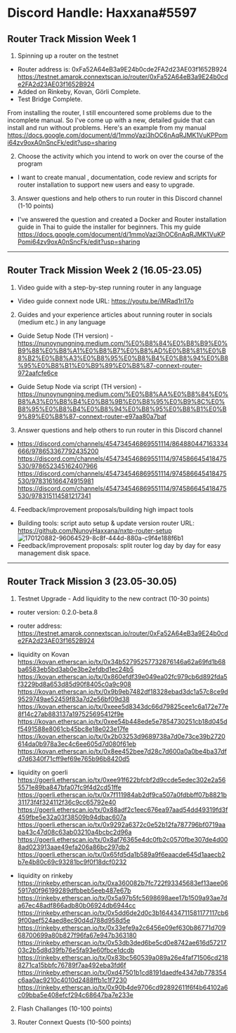 # Discord Handle: Haxxana#5597
## Router Track Mission Week 1


1) Spinning up a router on the testnet
- Router address is: 0xFa52A64eB3a9E24b0cde2FA2d23AE03f1652B924
https://testnet.amarok.connextscan.io/router/0xFa52A64eB3a9E24b0cde2FA2d23AE03f1652B924
- Added on Rinkeby, Kovan, Görli Complete.
- Test Bridge Complete.

From installing the router, I still encountered some problems due to the incomplete manual. So I've come up with a new, detailed guide that can install and run without problems. Here's an example from my manual https://docs.google.com/document/d/1mmoVazi3hOC6nAqRJMK1VuKPPomi64zv9oxA0nSncFk/edit?usp=sharing




2) Choose the activity which you intend to work on over the course of the program
- I want to create manual , documentation, code review and scripts for router installation to support new users and easy to upgrade.




3) Answer questions and help others to run router in this Discord channel (1-10 points)
- I've answered the question and created a Docker and Router installation guide in Thai to guide the installer for beginners.
This my guide https://docs.google.com/document/d/1mmoVazi3hOC6nAqRJMK1VuKPPomi64zv9oxA0nSncFk/edit?usp=sharing

---

## Router Track Mission Week 2 (16.05-23.05)


1) Video guide with a step-by-step running router in any language
- Video guide connext node URL: https://youtu.be/iMRad1ri17o

2) Guides and your experience articles about running router in socials (medium etc.) in any language
- Guide Setup Node (TH version) - https://nunoynungning.medium.com/%E0%B8%84%E0%B8%B9%E0%B9%88%E0%B8%A1%E0%B8%B7%E0%B8%AD%E0%B8%81%E0%B8%B2%E0%B8%A3%E0%B8%95%E0%B8%B4%E0%B8%94%E0%B8%95%E0%B8%B1%E0%B9%89%E0%B8%87-connext-router-972aafcfe6ce

- Guide Setup Node via script (TH version) - https://nunoynungning.medium.com/%E0%B8%AA%E0%B8%84%E0%B8%A3%E0%B8%B4%E0%B8%9B%E0%B8%95%E0%B9%8C%E0%B8%95%E0%B8%B4%E0%B8%94%E0%B8%95%E0%B8%B1%E0%B9%89%E0%B8%87-connext-router-e97aa80a7baf


3) Answer questions and help others to run router in this Discord channel
- https://discord.com/channels/454734546869551114/864880447163334666/978653367792435200
https://discord.com/channels/454734546869551114/974586645418475530/978652345162407966
https://discord.com/channels/454734546869551114/974586645418475530/978316166474915981
https://discord.com/channels/454734546869551114/974586645418475530/978315114581217341


4) Feedback/improvement proposals/building high impact tools
- Building tools: script auto setup & update version router URL: https://github.com/NunoyHaxxana/nxtp-router-setup
![170120882-96064529-8c8f-444d-880a-c9f4e188f6b1](https://user-images.githubusercontent.com/83507970/170330042-6e3e95d3-b363-4956-903f-71a8c464b48a.png)
- Feedback/improvement proposals: split router log day by day for easy management disk space.

---


## Router Track Mission 3 (23.05-30.05)

1) Testnet Upgrade - Add liquidity to the new contract (10-30 points)
- router version: 0.2.0-beta.8 
- router address: https://testnet.amarok.connextscan.io/router/0xFa52A64eB3a9E24b0cde2FA2d23AE03f1652B924


- liquidity on Kovan
https://kovan.etherscan.io/tx/0x34b52795257732876146a62a69fd1b68ba6583eb5bd3ab0e3be2efdbd1ec24b5
https://kovan.etherscan.io/tx/0x860efdf39e049ea02fc979cb6d892fda5f3229bd8a653d85d90f8405c0a9c908
https://kovan.etherscan.io/tx/0x9b9eb7482df18328ebad3dc1a57c8ce9d9529749ae52459f83a7d2e56bf09d38
https://kovan.etherscan.io/tx/0xeee5d8343dc66d79825cee1c6a172e77e8f14c27ab883137a197525695412f9e
https://kovan.etherscan.io/tx/0xee54b448ede5e7854730251cb18d045df5491588e8061cb45bc8e18e023e17fe
https://kovan.etherscan.io/tx/0x2b03253d9689738a7d0e73ce39b2720614da0b978a3ec4c6ee605d7d080f61eb
https://kovan.etherscan.io/tx/0x8ee452bee7d28c7d600a0a0be4ba37dfd7d6340f71cff9ef69e765b96b8420d5


- liquidity on goerli
https://goerli.etherscan.io/tx/0xee91f622bfcbf2d9ccde5edec302e2a565571e89ba847bfa07fc9f4d2cd51ffe
https://goerli.etherscan.io/tx/0x7f111984ab2df9ca507a0fdbbff07b8821b31173f4f324112f36c9cc65792e40
https://goerli.etherscan.io/tx/0x88adf2c1eec676ea97aad54dd49319fd3f459fbe5e32a03f38509b94dbac607a
https://goerli.etherscan.io/tx/0x9292a6372c0e52b12fa787796bf0719aaba43c47d08c63ab03210a4bcbc2d96a
https://goerli.etherscan.io/tx/0x8af76365e4dc0fb2c0570fbe307de4d008ad023913aae49efa206a86bc297db2
https://goerli.etherscan.io/tx/0x65fd5da1b589a9f6eaacde645d1aaecb2b7e4b80c69c93281bc9f0f18dcf0232

- liquidity on rinkeby
https://rinkeby.etherscan.io/tx/0xa360082b7fc722f93345683ef13aee065917d0f96199289dfbbeb5eeb487e67b
https://rinkeby.etherscan.io/tx/0x5a97b5fc5698698aee17b1509a93ae7da67ec48adf866adb80b06924db6944cc
https://rinkeby.etherscan.io/tx/0x5dd6de2d0c3b164434711581177117cb69f00aef524aed8ec90d4d788d958d5e
https://rinkeby.etherscan.io/tx/0x33efe9a2c6456e09ef630b86771d70968700699a80b827f96fa67e947b363180
https://rinkeby.etherscan.io/tx/0x53db3ded6be5cd0e8742ae616d5721703c2b5d8d39fb76e5fa93e60fbce1dcdb
https://rinkeby.etherscan.io/tx/0x83bc560539a089a26e4faf71506cd2188271ca15bbfc76789f7aa492eba3fd6f
https://rinkeby.etherscan.io/tx/0xd47501b1cd8191daedfe4347db778354c6aa0ac9210c4010d2488ffb1c1f7230
https://rinkeby.etherscan.io/tx/0x90b4de9706cd92892611f6f4b64102a6c09bba5e408efcf294c68647ba7e233e

2) Flash Challanges (10-100 points)


3) Router Connext Quests (10-500 points)